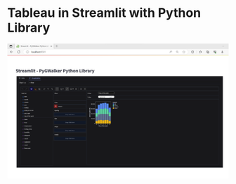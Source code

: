 # Tableau in Streamlit with Python Library

![alt text](https://github.com/bacdillon/Tableau/blob/main/PyGWalker-Streamlit/PyGWalker%20Streamlit.png)


